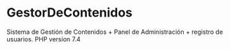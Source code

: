 # GestorDeContenidos
Sistema de Gestión de Contenidos + Panel de Administración + registro de usuarios.  PHP version 7.4
